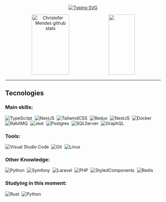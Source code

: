 <div align="center">
  
  [![Typing SVG](https://readme-typing-svg.herokuapp.com?font=Fira+Code&pause=1000&color=EB6F92&repeat=false&width=435&lines=Hello%2C+my+name+is+Christofer+Mendes;I'm+a+frontend+and+backend+developer)](https://git.io/typing-svg)
  
</div>


<div align="center">  
  <img width="49%" height="195px" src="https://github-readme-stats.vercel.app/api?username=ChristoferMendes&show_icons=true&count_private=true&hide_border=true&title_color=00bfbf&icon_color=eb6f92&text_color=c9d1d9&bg_color=0d1117" alt="Christofer Mendes github stats" /> 
  <img width="41%" height="195px" src="https://github-readme-stats.vercel.app/api/top-langs/?username=ChristoferMendes&layout=compact&count_private=true&hide_border=true&title_color=00bfbf&text_color=00bfbf&bg_color=0d1117" />
</div>
  
<hr />  
<div>
  
## Tecnologies

  <div> 

  ### Main skills:
  ![TypeScript](https://img.shields.io/badge/-typescript-0D1117?style=for-the-badge&logo=typescript&logoColor=1572B6&labelColor=0D1117)&nbsp;
  ![NextJS](https://img.shields.io/badge/-NextJS-0D1117?style=for-the-badge&logo=next.js&logoColor=1572B6&labelColor=0D1117)&nbsp;
  ![TailwindCSS](https://img.shields.io/badge/-TailwindCSS-0D1117?style=for-the-badge&logo=tailwindcss&labelColor=0D1117)&nbsp;
  ![Redux](https://img.shields.io/badge/-Redux-0D1117?style=for-the-badge&logo=redux&labelColor=0D1117)&nbsp;
  ![NestJS](https://img.shields.io/badge/-NestJS-0D1117?style=for-the-badge&logo=nestjs&logoColor=1572B6&labelColor=0D1117)&nbsp;
  ![Docker](https://img.shields.io/badge/-Docker-0D1117?style=for-the-badge&logo=docker&labelColor=0D1117)&nbsp;
  ![RabitMQ](https://img.shields.io/badge/-RabbitMQ-0D1117?style=for-the-badge&logo=rabbitmq&labelColor=0D1117)&nbsp;
  ![Jest](https://img.shields.io/badge/-Jest-0D1117?style=for-the-badge&logo=jest&labelColor=0D1117)&nbsp;
  ![Postgres](https://img.shields.io/badge/-Postgres-0D1117?style=for-the-badge&logo=postgresql&labelColor=0D1117)&nbsp;
  ![SQLServer](https://img.shields.io/badge/-SQL%20Server-0D1117?style=for-the-badge&logo=microsoft-sql-server&labelColor=0D1117)&nbsp;
  ![GraphQL](https://img.shields.io/badge/-GraphQL-0D1117?style=for-the-badge&logo=graphql&labelColor=0D1117)&nbsp;
  

  ### Tools:
  ![Visual Studio Code](https://img.shields.io/badge/-Visual%20Studio%20Code-0D1117?style=for-the-badge&logo=visual-studio-code&logoColor=007ACC&labelColor=0D1117)&nbsp;
  ![Git](https://img.shields.io/badge/-Git-0D1117?style=for-the-badge&logo=git&labelColor=0D1117)&nbsp;
  ![Linux](https://img.shields.io/badge/-Linux-0D1117?style=for-the-badge&logo=linux&labelColor=0D1117)&nbsp;
  
  ### Other Knowledge:
  ![Python](https://img.shields.io/badge/-Python-0D1117?style=for-the-badge&logo=python&labelColor=0D1117)&nbsp;
  ![Symfony](https://img.shields.io/badge/-Simfony-0D1117?style=for-the-badge&logo=symfony&labelColor=0D1117)&nbsp;
  ![Laravel](https://img.shields.io/badge/-Laravel-0D1117?style=for-the-badge&logo=laravel&labelColor=0D1117)&nbsp;
  ![PHP](https://img.shields.io/badge/-PHP-0D1117?style=for-the-badge&logo=php&labelColor=0D1117)&nbsp;
  ![StyledComponents](https://img.shields.io/badge/-Styled%20Components-0D1117?style=for-the-badge&logo=styled-components&labelColor=0D1117)&nbsp;
  ![Redis](https://img.shields.io/badge/-Redis-0D1117?style=for-the-badge&logo=redis&labelColor=0D1117)&nbsp;
  
  

  ### Studying in this moment:
  ![Rust](https://img.shields.io/badge/-Rust-0D1117?style=for-the-badge&logo=rust&labelColor=0D1117)&nbsp;
  ![Python](https://img.shields.io/badge/-Python-0D1117?style=for-the-badge&logo=python&labelColor=0D1117)&nbsp;
</div>
  
</div>
